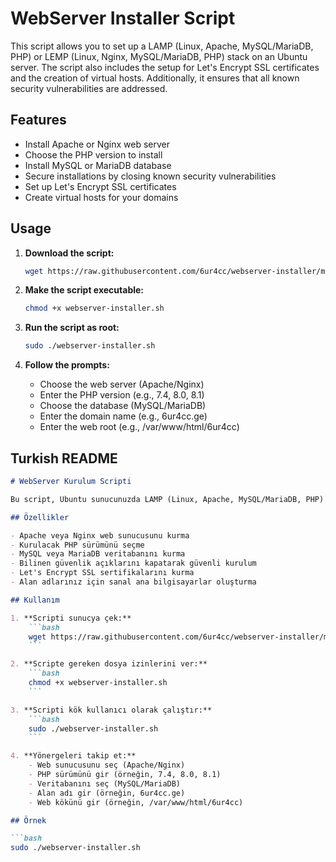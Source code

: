 # WebServer Installer Script

This script allows you to set up a LAMP (Linux, Apache, MySQL/MariaDB, PHP) or LEMP (Linux, Nginx, MySQL/MariaDB, PHP) stack on an Ubuntu server. The script also includes the setup for Let's Encrypt SSL certificates and the creation of virtual hosts. Additionally, it ensures that all known security vulnerabilities are addressed.

## Features

- Install Apache or Nginx web server
- Choose the PHP version to install
- Install MySQL or MariaDB database
- Secure installations by closing known security vulnerabilities
- Set up Let's Encrypt SSL certificates
- Create virtual hosts for your domains

## Usage

1. **Download the script:**
    ```bash
    wget https://raw.githubusercontent.com/6ur4cc/webserver-installer/main/webserver-installer.sh
    ```

2. **Make the script executable:**
    ```bash
    chmod +x webserver-installer.sh
    ```

3. **Run the script as root:**
    ```bash
    sudo ./webserver-installer.sh
    ```

4. **Follow the prompts:**
    - Choose the web server (Apache/Nginx)
    - Enter the PHP version (e.g., 7.4, 8.0, 8.1)
    - Choose the database (MySQL/MariaDB)
    - Enter the domain name (e.g., 6ur4cc.ge)
    - Enter the web root (e.g., /var/www/html/6ur4cc)

## Turkish README

```markdown
# WebServer Kurulum Scripti

Bu script, Ubuntu sunucunuzda LAMP (Linux, Apache, MySQL/MariaDB, PHP) veya LEMP (Linux, Nginx, MySQL/MariaDB, PHP) yığınını kurmanızı sağlar. Script ayrıca Let's Encrypt SSL sertifikaları kurulumunu ve sanal ana bilgisayarların oluşturulmasını içerir. Ayrıca, bilinen tüm güvenlik açıklarının kapatıldığından emin olur.

## Özellikler

- Apache veya Nginx web sunucusunu kurma
- Kurulacak PHP sürümünü seçme
- MySQL veya MariaDB veritabanını kurma
- Bilinen güvenlik açıklarını kapatarak güvenli kurulum
- Let's Encrypt SSL sertifikalarını kurma
- Alan adlarınız için sanal ana bilgisayarlar oluşturma

## Kullanım

1. **Scripti sunucya çek:**
    ```bash
    wget https://raw.githubusercontent.com/6ur4cc/webserver-installer/main/webserver-installer.sh
    ```

2. **Scripte gereken dosya izinlerini ver:**
    ```bash
    chmod +x webserver-installer.sh
    ```

3. **Scripti kök kullanıcı olarak çalıştır:**
    ```bash
    sudo ./webserver-installer.sh
    ```

4. **Yönergeleri takip et:**
    - Web sunucusunu seç (Apache/Nginx)
    - PHP sürümünü gir (örneğin, 7.4, 8.0, 8.1)
    - Veritabanını seç (MySQL/MariaDB)
    - Alan adı gir (örneğin, 6ur4cc.ge)
    - Web kökünü gir (örneğin, /var/www/html/6ur4cc)

## Örnek

```bash
sudo ./webserver-installer.sh
